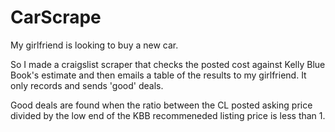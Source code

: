 # CarScrape
My girlfriend is looking to buy a new car.

So I made a craigslist scraper that checks the posted cost against Kelly Blue Book's estimate and then emails a table of the results to my girlfriend.
It only records and sends 'good' deals. 

Good deals are found when the ratio between the CL posted asking price divided by the low end of the KBB recommeneded listing price is less than 1. 
